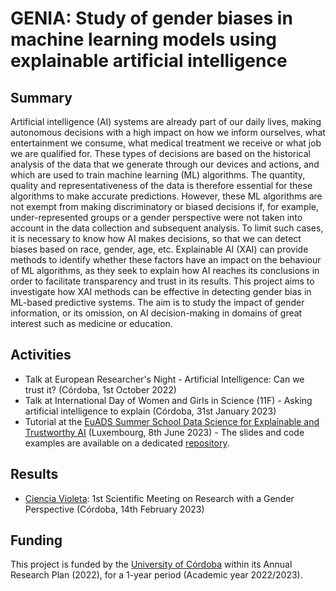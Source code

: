 # GENIA: Study of gender biases in machine learning models using explainable artificial intelligence

## Summary

Artificial intelligence (AI) systems are already part of our daily lives, making autonomous decisions with a high impact on how we inform ourselves, what entertainment we consume, what medical treatment we receive or what job we are qualified for. These types of decisions are based on the historical analysis of the data that we generate through our devices and actions, and which are used to train machine learning (ML) algorithms. The quantity, quality and representativeness of the data is therefore essential for these algorithms to make accurate predictions. However, these ML algorithms are not exempt from making discriminatory or biased decisions if, for example, under-represented groups or a gender perspective were not taken into account in the data collection and subsequent analysis. To limit such cases, it is necessary to know how AI makes decisions, so that we can detect biases based on race, gender, age, etc. Explainable AI (XAI) can provide methods to identify whether these factors have an impact on the behaviour of ML algorithms, as they seek to explain how AI reaches its conclusions in order to facilitate transparency and trust in its results. This project aims to investigate how XAI methods can be effective in detecting gender bias in ML-based predictive systems. The aim is to study the impact of gender information, or its omission, on AI decision-making in domains of great interest such as medicine or education.

## Activities

- Talk at European Researcher's Night - Artificial Intelligence: Can we trust it? (Córdoba, 1st October 2022)
- Talk at International Day of Women and Girls in Science (11F) - Asking artificial intelligence to explain (Córdoba, 31st January 2023)
- Tutorial at the [EuADS Summer School Data Science for Explainable and Trustworthy AI](https://www.euads.org/fjkdlasjdiglsmdgkcxjhvckh/euads-summer-school-913/) (Luxembourg, 8th June 2023) - The slides and code examples are available on a dedicated [repository](https://github.com/aurorarq/euads-genderbias).

## Results

- [Ciencia Violeta](https://github.com/aurorarq/genia/tree/main/uco-cienciavioleta): 1st Scientific Meeting on Research with a Gender Perspective (Córdoba, 14th February 2023)

## Funding

This project is funded by the [University of Córdoba](https://www.uco.es/) within its Annual Research Plan (2022), for a 1-year period (Academic year 2022/2023).
